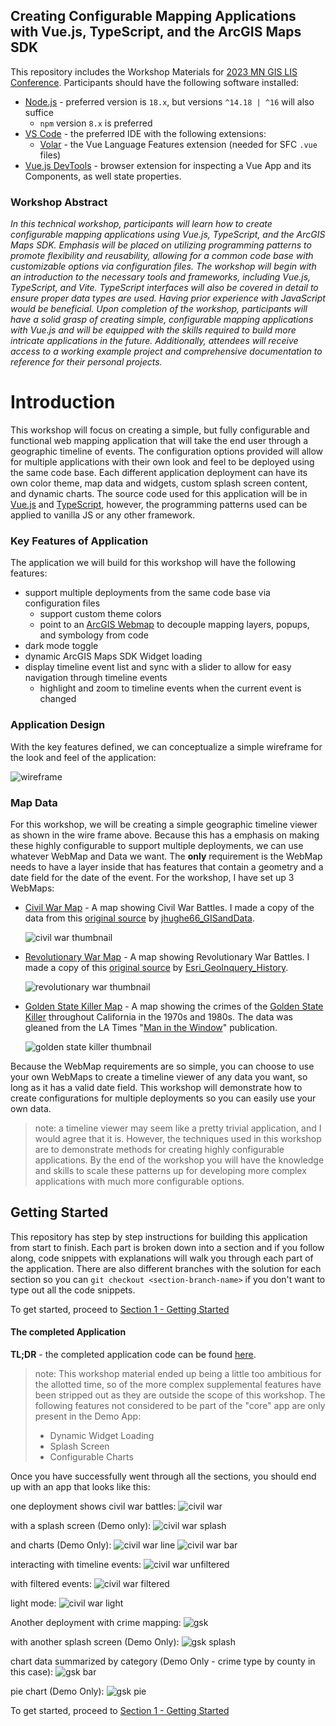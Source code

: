 ## Creating Configurable Mapping Applications with Vue.js, TypeScript, and the ArcGIS Maps SDK
This repository includes the Workshop Materials for [2023 MN GIS LIS Conference](https://www.mngislis.org/page/2023-workshops). Participants should have the following software installed:

* [Node.js](https://nodejs.org/en) - preferred version is `18.x`, but versions `^14.18 | ^16` will also suffice
  * `npm` version `8.x` is preferred 
* [VS Code](https://code.visualstudio.com/) - the preferred IDE with the following extensions:
  * [Volar](https://marketplace.visualstudio.com/items?itemName=Vue.volar) - the Vue Language Features extension (needed for SFC `.vue` files)
* [Vue.js DevTools](https://devtools.vuejs.org/) - browser extension for inspecting a Vue App and its Components, as well state properties.

### Workshop Abstract

*In this technical workshop, participants will learn how to create configurable mapping applications using Vue.js, TypeScript, and the ArcGIS Maps SDK. Emphasis will be placed on utilizing programming patterns to promote flexibility and reusability, allowing for a common code base with customizable options via configuration files. The workshop will begin with an introduction to the necessary tools and frameworks, including Vue.js, TypeScript, and Vite. TypeScript interfaces will also be covered in detail to ensure proper data types are used. Having prior experience with JavaScript would be beneficial. Upon completion of the workshop, participants will have a solid grasp of creating simple, configurable mapping applications with Vue.js and will be equipped with the skills required to build more intricate applications in the future. Additionally, attendees will receive access to a working example project and comprehensive documentation to reference for their personal projects.*


# Introduction

This workshop will focus on creating a simple, but fully configurable and functional web mapping application that will take the end user through a geographic timeline of events. The configuration options provided will allow for multiple applications with their own look and feel to be deployed using the same code base. Each different application deployment can have its own color theme, map data and widgets, custom splash screen content, and dynamic charts. The source code used for this application will be in [Vue.js](https://vuejs.org/) and [TypeScript](https://www.typescriptlang.org/), however, the programming patterns used can be applied to vanilla JS or any other framework.

### Key Features of Application

The application we will build for this workshop will have the following features:

* support multiple deployments from the same code base via configuration files
  * support custom theme colors
  * point to an [ArcGIS Webmap](https://doc.arcgis.com/en/arcgis-online/reference/what-is-web-map.htm) to decouple mapping layers, popups, and symbology from code
* dark mode toggle
* dynamic ArcGIS Maps SDK Widget loading
* display timeline event list and sync with a slider to allow for easy navigation through timeline events
  * highlight and zoom to timeline events when the current event is changed 

  

### Application Design

With the key features defined, we can conceptualize a simple wireframe for the look and feel of the application:

![wireframe](./resources/images/wire-frame.png)

### Map Data

For this workshop, we will be creating a simple geographic timeline viewer as shown in the wire frame above. Because this has a emphasis on making these highly configurable to support multiple deployments, we can use whatever WebMap and Data we want. The **only** requirement is the WebMap needs to have a layer inside that has features that contain a geometry and a date field for the date of the event. For the workshop, I have set up 3 WebMaps:

* [Civil War Map](https://bmi.maps.arcgis.com/home/item.html?id=246abd2b6b71403b9edbe6538ebc8534) - A map showing Civil War Battles. I made a copy of the data from this [original source](https://www.arcgis.com/home/item.html?id=06d5f638e7cb462f9fe665145755a95a) by [jhughe66_GISandData](https://www.arcgis.com/home/user.html?user=jhughe66_GISandData).
  
  ![civil war thumbnail](https://bmi.maps.arcgis.com/sharing/rest/content/items/246abd2b6b71403b9edbe6538ebc8534/info/thumbnail/ago_downloaded.png)
* [Revolutionary War Map](https://bmi.maps.arcgis.com/home/item.html?id=79cd2fca5b0345f8acbedbd3e53a7116) - A map showing Revolutionary War Battles. I made a copy of this [original source](https://www.arcgis.com/home/item.html?id=c1effa92e3f2476385991d4bf4fc84ee) by [Esri_GeoInquery_History](https://www.arcgis.com/home/user.html?user=Esri_GeoInquiry_History).
  
  ![revolutionary war thumbnail](https://bmi.maps.arcgis.com/sharing/rest/content/items/79cd2fca5b0345f8acbedbd3e53a7116/info/thumbnail/ago_downloaded.png)
* [Golden State Killer Map](https://bmi.maps.arcgis.com/home/item.html?id=552911b9c87f4ac6b1d40fff31dd4c23) - A map showing the crimes of the [Golden State Killer](https://en.wikipedia.org/wiki/Joseph_James_DeAngelo) throughout California in the 1970s and 1980s. The data was gleaned from the LA Times "[Man in the Window](https://www.latimes.com/projects/man-in-the-window-crime-map-golden-state-killer-serial/)" publication.
  
  ![golden state killer thumbnail](https://bmi.maps.arcgis.com/sharing/rest/content/items/552911b9c87f4ac6b1d40fff31dd4c23/info/thumbnail/ago_downloaded.png)


Because the WebMap requirements are so simple, you can choose to use your own WebMaps to create a timeline viewer of any data you want, so long as it has a valid date field. This workshop will demonstrate how to create configurations for multiple deployments so you can easily use your own data.

> note: a timeline viewer may seem like a pretty trivial application, and I would agree that it is. However, the techniques used in this workshop are to demonstrate methods for creating highly configurable applications. By the end of the workshop you will have the knowledge and skills to scale these patterns up for developing more complex applications with much more configurable options.

## Getting Started

This repository has step by step instructions for building this application from start to finish. Each part is broken down into a section and if you follow along, code snippets with explanations will walk you through each part of the application. There are also different branches with the solution for each section so you can `git checkout <section-branch-name>` if you don't want to type out all the code snippets. 

To get started, proceed to [Section 1 - Getting Started](./sections/001-GettingStarted.MD)

#### The completed Application

**TL;DR** - the completed application code can be found [here]().

> note: This workshop material ended up being a little too ambitious for the allotted time, so of the more complex supplemental features have been stripped out as they are outside the scope of this workshop. The following features not considered to be part of the "core" app are only present in the Demo App:
> * Dynamic Widget Loading
> * Splash Screen
> * Configurable Charts

Once you have successfully went through all the sections, you should end up with an app that looks like this: 


one deployment shows civil war battles:
![civil war](./resources/images/civil-war.png)

with a splash screen (Demo only):
![civil war splash](./resources/images/civil-war-splash.png)

and charts (Demo Only):
![civil war line](./resources/images/civil-war-line-chart.png)
![civil war bar](./resources/images/civil-war-bar-chart.png)

interacting with timeline events:
![civil war unfiltered](./resources/images/unfiltered-timeline720.gif)

with filtered events:
![civil war filtered](./resources/images/filtered-timeline720.gif)

light mode: 
![civil war light](./resources/images/civil-war-light.png)

Another deployment with crime mapping:
![gsk](./resources/images/gsk.png)

with another splash screen (Demo Only):
![gsk splash](./resources/images/gsk-splash.png)

chart data summarized by category (Demo Only - crime type by county in this case):
![gsk bar](./resources/images/gsk-bar-chart.png)

pie chart (Demo Only):
![gsk pie](./resources/images/gsk-pie-chart.png)

To get started, proceed to [Section 1 - Getting Started](./sections/01-GettingStarted.md)
